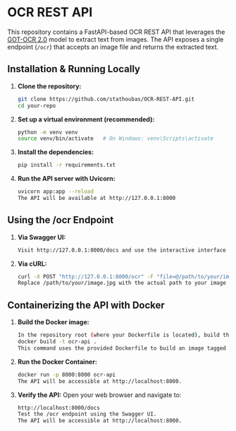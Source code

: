 # OCR REST API

This repository contains a FastAPI-based OCR REST API that leverages the [GOT-OCR 2.0](https://huggingface.co/stepfun-ai/GOT-OCR-2.0-hf) model to extract text from images. The API exposes a single endpoint (`/ocr`) that accepts an image file and returns the extracted text.


## Installation & Running Locally

1. **Clone the repository:**

   ```bash
   git clone https://github.com/stathoubas/OCR-REST-API.git
   cd your-repo

2. **Set up a virtual environment (recommended):**

   ```bash
   python -m venv venv
   source venv/bin/activate   # On Windows: venv\Scripts\activate
   
3. **Install the dependencies:**

   ```bash
   pip install -r requirements.txt

4. **Run the API server with Uvicorn:**

   ```bash
   uvicorn app:app --reload
   The API will be available at http://127.0.0.1:8000

## Using the /ocr Endpoint

1. **Via Swagger UI:**

   ```bash
   Visit http://127.0.0.1:8000/docs and use the interactive interface to upload an image and get the extracted text.

2. **Via cURL:**

   ```bash
   curl -X POST "http://127.0.0.1:8000/ocr" -F "file=@/path/to/your/image.jpg"
   Replace /path/to/your/image.jpg with the actual path to your image file.


## Containerizing the API with Docker

1. **Build the Docker image:**

   ```bash
   In the repository root (where your Dockerfile is located), build the image:
   docker build -t ocr-api .
   This command uses the provided Dockerfile to build an image tagged as ocr-api.

2. **Run the Docker Container:**

   ```bash
   docker run -p 8000:8000 ocr-api
   The API will be accessible at http://localhost:8000.

3. **Verify the API:**
   Open your web browser and navigate to:
   ```bash
   http://localhost:8000/docs
   Test the /ocr endpoint using the Swagger UI.
   The API will be accessible at http://localhost:8000.



   
